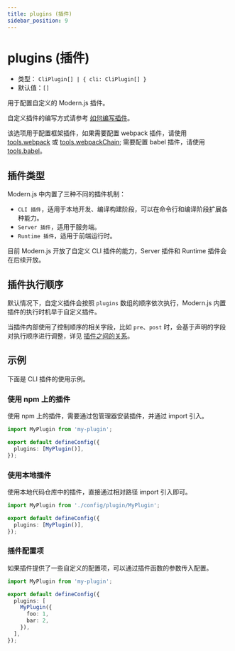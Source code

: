 ```yaml
---
title: plugins (插件)
sidebar_position: 9
---
```


# plugins (插件)

- 类型： `CliPlugin[] | { cli: CliPlugin[] }`
- 默认值：`[]`

用于配置自定义的 Modern.js 插件。

自定义插件的编写方式请参考 [如何编写插件](/docs/guides/features/framework-plugin/implement)。

该选项用于配置框架插件，如果需要配置 webpack 插件，请使用 [tools.webpack](/docs/apis/app/config/tools/webpack) 或 [tools.webpackChain](/docs/apis/app/config/tools/webpack-chain); 需要配置 babel 插件，请使用 [tools.babel](/docs/apis/app/config/tools/babel)。

## 插件类型

Modern.js 中内置了三种不同的插件机制：

- `CLI 插件`，适用于本地开发、编译构建阶段，可以在命令行和编译阶段扩展各种能力。
- `Server 插件`，适用于服务端。
- `Runtime 插件`，适用于前端运行时。

目前 Modern.js 开放了自定义 CLI 插件的能力，Server 插件和 Runtime 插件会在后续开放。

## 插件执行顺序

默认情况下，自定义插件会按照 `plugins` 数组的顺序依次执行，Modern.js 内置插件的执行时机早于自定义插件。

当插件内部使用了控制顺序的相关字段，比如 `pre`、`post` 时，会基于声明的字段对执行顺序进行调整，详见 [插件之间的关系](/docs/guides/features/framework-plugin/relationship)。

## 示例

下面是 CLI 插件的使用示例。

### 使用 npm 上的插件

使用 npm 上的插件，需要通过包管理器安装插件，并通过 import 引入。

```ts title="modern.config.ts"
import MyPlugin from 'my-plugin';

export default defineConfig({
  plugins: [MyPlugin()],
});
```

### 使用本地插件

使用本地代码仓库中的插件，直接通过相对路径 import 引入即可。

```ts title="modern.config.ts"
import MyPlugin from './config/plugin/MyPlugin';

export default defineConfig({
  plugins: [MyPlugin()],
});
```

### 插件配置项

如果插件提供了一些自定义的配置项，可以通过插件函数的参数传入配置。

```ts title="modern.config.ts"
import MyPlugin from 'my-plugin';

export default defineConfig({
  plugins: [
    MyPlugin({
      foo: 1,
      bar: 2,
    }),
  ],
});
```
